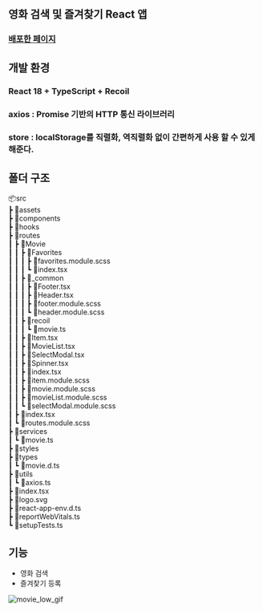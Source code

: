 ## 영화 검색 및 즐겨찾기 React 앱

### [배포한 페이지](https://grip-movie-app.vercel.app/)

## 개발 환경
### React 18 + TypeScript + Recoil

### axios : Promise 기반의 HTTP 통신 라이브러리
### store : localStorage를 직렬화, 역직렬화 없이 간편하게 사용 할 수 있게 해준다.

## 폴더 구조
📦src  
 ┣ 📂assets  
 ┣ 📂components  
 ┣ 📂hooks  
 ┣ 📂routes  
 ┃ ┣ 📂Movie  
 ┃ ┃ ┣ 📂Favorites  
 ┃ ┃ ┃ ┣ 📜favorites.module.scss  
 ┃ ┃ ┃ ┗ 📜index.tsx  
 ┃ ┃ ┣ 📂_common  
 ┃ ┃ ┃ ┣ 📜Footer.tsx    
 ┃ ┃ ┃ ┣ 📜Header.tsx  
 ┃ ┃ ┃ ┣ 📜footer.module.scss   
 ┃ ┃ ┃ ┗ 📜header.module.scss  
 ┃ ┃ ┣ 📂recoil  
 ┃ ┃ ┃ ┗ 📜movie.ts    
 ┃ ┃ ┣ 📜Item.tsx   
 ┃ ┃ ┣ 📜MovieList.tsx   
 ┃ ┃ ┣ 📜SelectModal.tsx   
 ┃ ┃ ┣ 📜Spinner.tsx   
 ┃ ┃ ┣ 📜index.tsx   
 ┃ ┃ ┣ 📜item.module.scss   
 ┃ ┃ ┣ 📜movie.module.scss   
 ┃ ┃ ┣ 📜movieList.module.scss   
 ┃ ┃ ┗ 📜selectModal.module.scss   
 ┃ ┣ 📜index.tsx   
 ┃ ┗ 📜routes.module.scss    
 ┣ 📂services   
 ┃ ┗ 📜movie.ts   
 ┣ 📂styles   
 ┣ 📂types    
 ┃ ┗ 📜movie.d.ts   
 ┣ 📂utils         
 ┃ ┗ 📜axios.ts        
 ┣ 📜index.tsx        
 ┣ 📜logo.svg       
 ┣ 📜react-app-env.d.ts      
 ┣ 📜reportWebVitals.ts             
 ┗ 📜setupTests.ts
 



## 기능
- 영화 검색
- 즐겨찾기 등록


![movie_low_gif](https://user-images.githubusercontent.com/51105841/168458771-0142b606-5dc4-4c1d-a7eb-7a56f5e59453.gif)

